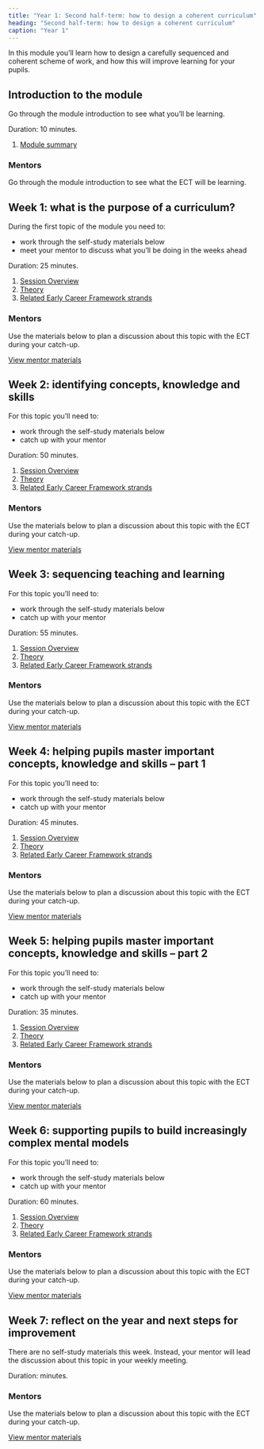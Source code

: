 ```yaml
---
title: "Year 1: Second half-term: how to design a coherent curriculum"
heading: "Second half-term: how to design a coherent curriculum"
caption: "Year 1"
---
```


In this module you’ll learn how to design a carefully sequenced and coherent scheme of work, and how this will improve learning for your pupils.

## Introduction to the module

Go through the module introduction to see what you’ll be learning.

Duration: 10 minutes.

1. [Module summary](/teach-first/year-1-how-to-design-a-coherent-curriculum/intro-ect-module-summary)

### Mentors

Go through the module introduction to see what the ECT will be learning.

## Week 1: what is the purpose of a curriculum?

During the first topic of the module you need to:

- work through the self-study materials below
- meet your mentor to discuss what you’ll be doing in the weeks ahead

Duration: 25 minutes.

1. [Session Overview](/teach-first/year-1-how-to-design-a-coherent-curriculum/summer-week-1-ect-session-overview)
2. [Theory](/teach-first/year-1-how-to-design-a-coherent-curriculum/summer-week-1-ect-theory)
3. [Related Early Career Framework strands](/teach-first/year-1-how-to-design-a-coherent-curriculum/summer-week-1-ect-related-early-career-framework-strands)

### Mentors

Use the materials below to plan a discussion about this topic with the ECT during your catch-up.

[View mentor materials](/teach-first/year-1-how-to-design-a-coherent-curriculum/summer-week-1-mentor-materials)

## Week 2: identifying concepts, knowledge and skills

For this topic you’ll need to:

- work through the self-study materials below
- catch up with your mentor

Duration: 50 minutes.

1. [Session Overview](/teach-first/year-1-how-to-design-a-coherent-curriculum/summer-week-2-ect-session-overview)
2. [Theory](/teach-first/year-1-how-to-design-a-coherent-curriculum/summer-week-2-ect-theory)
3. [Related Early Career Framework strands](/teach-first/year-1-how-to-design-a-coherent-curriculum/summer-week-2-ect-related-early-career-framework-strands)

### Mentors

Use the materials below to plan a discussion about this topic with the ECT during your catch-up.

[View mentor materials](/teach-first/year-1-how-to-design-a-coherent-curriculum/summer-week-2-mentor-materials)

## Week 3: sequencing teaching and learning

For this topic you’ll need to:

- work through the self-study materials below
- catch up with your mentor

Duration: 55 minutes.

1. [Session Overview](/teach-first/year-1-how-to-design-a-coherent-curriculum/summer-week-3-ect-session-overview)
2. [Theory](/teach-first/year-1-how-to-design-a-coherent-curriculum/summer-week-3-ect-theory)
3. [Related Early Career Framework strands](/teach-first/year-1-how-to-design-a-coherent-curriculum/summer-week-3-ect-related-early-career-framework-strands)

### Mentors

Use the materials below to plan a discussion about this topic with the ECT during your catch-up.

[View mentor materials](/teach-first/year-1-how-to-design-a-coherent-curriculum/summer-week-3-mentor-materials)

## Week 4: helping pupils master important concepts, knowledge and skills – part 1

For this topic you’ll need to:

- work through the self-study materials below
- catch up with your mentor

Duration: 45 minutes.

1. [Session Overview](/teach-first/year-1-how-to-design-a-coherent-curriculum/summer-week-4-ect-session-overview)
2. [Theory](/teach-first/year-1-how-to-design-a-coherent-curriculum/summer-week-4-ect-theory)
3. [Related Early Career Framework strands](/teach-first/year-1-how-to-design-a-coherent-curriculum/summer-week-4-ect-related-early-career-framework-strands)

### Mentors

Use the materials below to plan a discussion about this topic with the ECT during your catch-up.

[View mentor materials](/teach-first/year-1-how-to-design-a-coherent-curriculum/summer-week-4-mentor-materials)

## Week 5: helping pupils master important concepts, knowledge and skills – part 2

For this topic you’ll need to:

- work through the self-study materials below
- catch up with your mentor

Duration: 35 minutes.

1. [Session Overview](/teach-first/year-1-how-to-design-a-coherent-curriculum/summer-week-5-ect-session-overview)
2. [Theory](/teach-first/year-1-how-to-design-a-coherent-curriculum/summer-week-5-ect-theory)
3. [Related Early Career Framework strands](/teach-first/year-1-how-to-design-a-coherent-curriculum/summer-week-5-ect-related-early-career-framework-strands)

### Mentors

Use the materials below to plan a discussion about this topic with the ECT during your catch-up.

[View mentor materials](/teach-first/year-1-how-to-design-a-coherent-curriculum/summer-week-5-mentor-materials)

## Week 6: supporting pupils to build increasingly complex mental models

For this topic you’ll need to:

- work through the self-study materials below
- catch up with your mentor

Duration: 60 minutes.

1. [Session Overview](/teach-first/year-1-how-to-design-a-coherent-curriculum/summer-week-6-ect-session-overview)
2. [Theory](/teach-first/year-1-how-to-design-a-coherent-curriculum/summer-week-6-ect-theory)
3. [Related Early Career Framework strands](/teach-first/year-1-how-to-design-a-coherent-curriculum/summer-week-6-ect-related-early-career-framework-strands)

### Mentors

Use the materials below to plan a discussion about this topic with the ECT during your catch-up.

[View mentor materials](/teach-first/year-1-how-to-design-a-coherent-curriculum/summer-week-6-mentor-materials)

## Week 7: reflect on the year and next steps for improvement

There are no self-study materials this week. Instead, your mentor will lead the discussion about this topic in your weekly meeting.

Duration: minutes.

### Mentors

Use the materials below to plan a discussion about this topic with the ECT during your catch-up.

[View mentor materials](/teach-first/year-1-how-to-design-a-coherent-curriculum/summer-week-7-mentor-materials)
